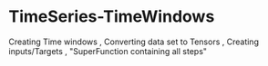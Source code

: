 # TimeSeries-TimeWindows
Creating Time windows , Converting data set to Tensors , Creating inputs/Targets , "SuperFunction containing all steps"
